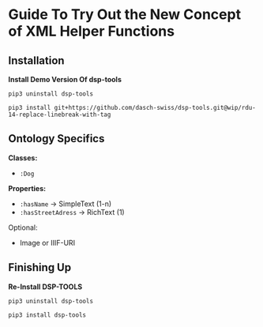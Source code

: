 # Guide To Try Out the New Concept of XML Helper Functions

## Installation

**Install Demo Version Of dsp-tools**

```
pip3 uninstall dsp-tools
```

```
pip3 install git+https://github.com/dasch-swiss/dsp-tools.git@wip/rdu-14-replace-linebreak-with-tag
```


## Ontology Specifics

**Classes:**
- `:Dog`

**Properties:**
- `:hasName` -> SimpleText (1-n)
- `:hasStreetAdress` -> RichText (1)

Optional:
- Image or IIIF-URI


## Finishing Up

**Re-Install DSP-TOOLS**

```
pip3 uninstall dsp-tools
```

```
pip3 install dsp-tools
```